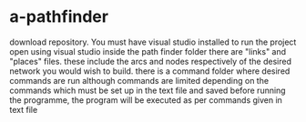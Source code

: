 # a-pathfinder
download repository. You must have visual studio installed to run the project
open using visual studio
inside the path finder folder there are "links" and "places" files. these include the arcs and nodes respectively of the desired network you would wish to build. 
there is a command folder where desired commands are run although commands are limited
depending on the commands which must be set up in the text file and saved before running the programme, the program will be executed as per commands given in text file
